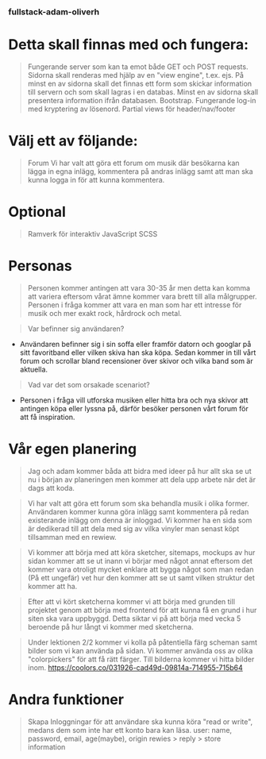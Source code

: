 ### fullstack-adam-oliverh

# Detta skall finnas med och fungera:
> Fungerande server som kan ta emot både GET och POST requests.
> Sidorna skall renderas med hjälp av en "view engine", t.ex. ejs.
> På minst en av sidorna skall det finnas ett form som skickar information till servern och som skall lagras i en databas.
> Minst en av sidorna skall presentera information ifrån databasen.
> Bootstrap.
> Fungerande log-in med kryptering av lösenord.
> Partial views för header/nav/footer

# Välj ett av följande:

> Forum
> Vi har valt att göra ett forum om musik där besökarna kan lägga in egna inlägg, kommentera på andras inlägg samt att man ska kunna logga in för att kunna kommentera.

# Optional
> Ramverk för interaktiv JavaScript 
> SCSS

# Personas

> Personen kommer antingen att vara 30-35 år men detta kan komma att variera eftersom vårat ämne kommer vara brett till alla målgrupper. Personen i fråga kommer att vara en man som har ett intresse för musik och mer exakt rock, hårdrock och metal.

> Var befinner sig användaren?
- Användaren befinner sig i sin soffa eller framför datorn och googlar på sitt favoritband eller vilken skiva han ska köpa. Sedan kommer in till vårt forum och scrollar bland recensioner över skivor och vilka band som är aktuella.

> Vad var det som orsakade scenariot?
- Personen i fråga vill utforska musiken eller hitta bra och nya skivor att antingen köpa eller lyssna på, därför besöker personen vårt forum för att få inspiration.

# Vår egen planering

> Jag och adam kommer båda att bidra med ideer på hur allt ska se ut nu i början av planeringen men kommer att dela upp arbete när det är dags att koda.

> Vi har valt att göra ett forum som ska behandla musik i olika former. Användaren kommer kunna göra inlägg samt kommentera på redan existerande inlägg om denna är inloggad. Vi kommer ha en  sida som är dedikerad till att dela med sig av vilka vinyler man senast köpt tillsamman med en rewiew.

> Vi kommer att börja med att köra sketcher, sitemaps, mockups av hur sidan kommer att se ut inann vi börjar med något annat eftersom det kommer vara otroligt mycket enklare att bygga något som man redan (På ett ungefär) vet hur den kommer att se ut samt vilken struktur det kommer att ha.

> Efter att vi kört sketcherna kommer vi att börja med grunden till projektet genom att börja med frontend för att kunna få en grund i hur siten ska vara uppbyggd. Detta siktar vi på att börja med vecka 5 beroende på hur långt vi kommer med sketcherna.

> Under lektionen 2/2 kommer vi kolla på påtentiella färg scheman samt bilder som vi kan använda på sidan. Vi kommer använda oss av olika "colorpickers" för att få rätt färger. Till bilderna kommer vi hitta bilder inom.
https://coolors.co/031926-cad49d-09814a-714955-715b64

# Andra funktioner
> Skapa Inloggningar för att användare ska kunna köra "read or write", medans dem som inte har ett konto bara kan läsa.
> user: name, password, email, age(maybe), origin
> rewies > reply > store information